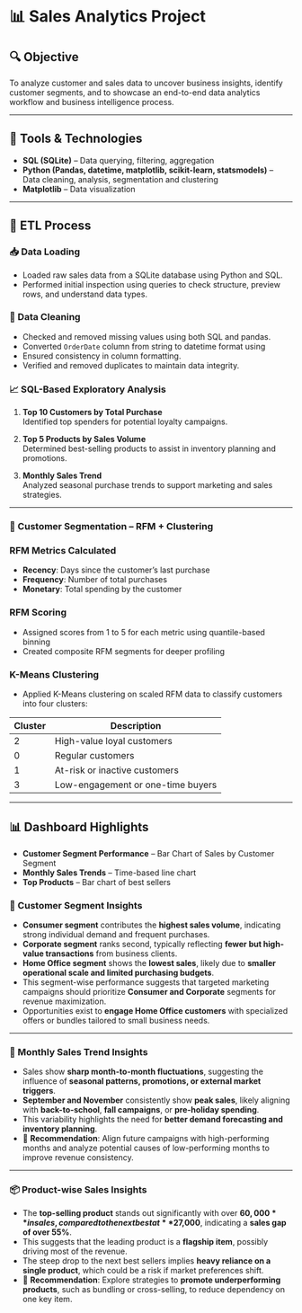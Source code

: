 # 📊 Sales Analytics Project

## 🔍 Objective
To analyze customer and sales data to uncover business insights, identify customer segments, and to showcase an end-to-end data analytics workflow and business intelligence process.

---

## 🧰 Tools & Technologies
- **SQL (SQLite)** – Data querying, filtering, aggregation
- **Python (Pandas, datetime, matplotlib, scikit-learn, statsmodels)** – Data cleaning, analysis, segmentation and clustering
- **Matplotlib** – Data visualization

---

## 🔄 ETL Process

### 📥 Data Loading
- Loaded raw sales data from a SQLite database using Python and SQL.
- Performed initial inspection using queries to check structure, preview rows, and understand data types.

### 🧹 Data Cleaning
- Checked and removed missing values using both SQL and pandas.
- Converted `OrderDate` column from string to datetime format using
- Ensured consistency in column formatting.
- Verified and removed duplicates to maintain data integrity.

### 📈 SQL-Based Exploratory Analysis

1. **Top 10 Customers by Total Purchase**  
   Identified top spenders for potential loyalty campaigns.

2. **Top 5 Products by Sales Volume**  
   Determined best-selling products to assist in inventory planning and promotions.

3. **Monthly Sales Trend**  
   Analyzed seasonal purchase trends to support marketing and sales strategies.

---

### 👥 Customer Segmentation – RFM + Clustering

### RFM Metrics Calculated
- **Recency**: Days since the customer’s last purchase  
- **Frequency**: Number of total purchases  
- **Monetary**: Total spending by the customer

### RFM Scoring
- Assigned scores from 1 to 5 for each metric using quantile-based binning
- Created composite RFM segments for deeper profiling

### K-Means Clustering
- Applied K-Means clustering on scaled RFM data to classify customers into four clusters:

| Cluster | Description                        |
|---------|------------------------------------|
| 2       | High-value loyal customers         |
| 0       | Regular customers                  |
| 1       | At-risk or inactive customers      |
| 3       | Low-engagement or one-time buyers |

---

## 📊 Dashboard Highlights

- **Customer Segment Performance** – Bar Chart of Sales by Customer Segment
- **Monthly Sales Trends** – Time-based line chart  
- **Top Products** – Bar chart of best sellers

### 📌 Customer Segment Insights

- **Consumer segment** contributes the **highest sales volume**, indicating strong individual demand and frequent purchases.
- **Corporate segment** ranks second, typically reflecting **fewer but high-value transactions** from business clients.
- **Home Office segment** shows the **lowest sales**, likely due to **smaller operational scale and limited purchasing budgets**.
- This segment-wise performance suggests that targeted marketing campaigns should prioritize **Consumer and Corporate** segments for revenue maximization.
- Opportunities exist to **engage Home Office customers** with specialized offers or bundles tailored to small business needs.

---

### 📅 Monthly Sales Trend Insights

- Sales show **sharp month-to-month fluctuations**, suggesting the influence of **seasonal patterns, promotions, or external market triggers**.
- **September and November** consistently show **peak sales**, likely aligning with **back-to-school**, **fall campaigns**, or **pre-holiday spending**.
- This variability highlights the need for **better demand forecasting and inventory planning**.
- 📌 **Recommendation**: Align future campaigns with high-performing months and analyze potential causes of low-performing months to improve revenue consistency.

---

### 📦 Product-wise Sales Insights

- The **top-selling product** stands out significantly with over **$60,000** in sales, compared to the next best at **$27,000**, indicating a **sales gap of over 55%**.
- This suggests that the leading product is a **flagship item**, possibly driving most of the revenue.
- The steep drop to the next best sellers implies **heavy reliance on a single product**, which could be a risk if market preferences shift.
- 📌 **Recommendation**: Explore strategies to **promote underperforming products**, such as bundling or cross-selling, to reduce dependency on one key item.
